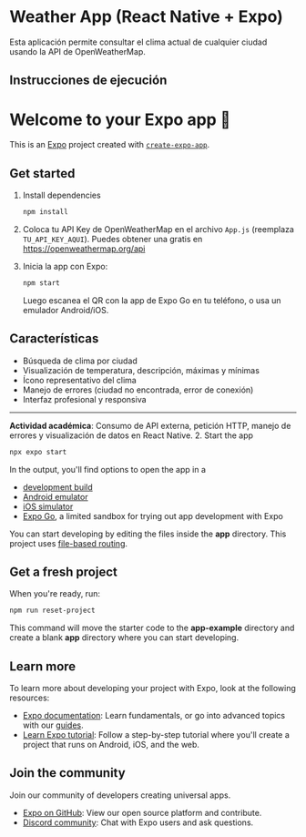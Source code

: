 # Weather App (React Native + Expo)

Esta aplicación permite consultar el clima actual de cualquier ciudad usando la API de OpenWeatherMap.

## Instrucciones de ejecución
# Welcome to your Expo app 👋

This is an [Expo](https://expo.dev) project created with [`create-expo-app`](https://www.npmjs.com/package/create-expo-app).

## Get started

1. Install dependencies

   ```bash
   npm install
   ```

2. Coloca tu API Key de OpenWeatherMap en el archivo `App.js` (reemplaza `TU_API_KEY_AQUI`). Puedes obtener una gratis en https://openweathermap.org/api

3. Inicia la app con Expo:

   ```sh
   npm start
   ```

   Luego escanea el QR con la app de Expo Go en tu teléfono, o usa un emulador Android/iOS.

## Características
- Búsqueda de clima por ciudad
- Visualización de temperatura, descripción, máximas y mínimas
- Ícono representativo del clima
- Manejo de errores (ciudad no encontrada, error de conexión)
- Interfaz profesional y responsiva

---

**Actividad académica**: Consumo de API externa, petición HTTP, manejo de errores y visualización de datos en React Native.
2. Start the app

   ```bash
   npx expo start
   ```

In the output, you'll find options to open the app in a

- [development build](https://docs.expo.dev/develop/development-builds/introduction/)
- [Android emulator](https://docs.expo.dev/workflow/android-studio-emulator/)
- [iOS simulator](https://docs.expo.dev/workflow/ios-simulator/)
- [Expo Go](https://expo.dev/go), a limited sandbox for trying out app development with Expo

You can start developing by editing the files inside the **app** directory. This project uses [file-based routing](https://docs.expo.dev/router/introduction).

## Get a fresh project

When you're ready, run:

```bash
npm run reset-project
```

This command will move the starter code to the **app-example** directory and create a blank **app** directory where you can start developing.

## Learn more

To learn more about developing your project with Expo, look at the following resources:

- [Expo documentation](https://docs.expo.dev/): Learn fundamentals, or go into advanced topics with our [guides](https://docs.expo.dev/guides).
- [Learn Expo tutorial](https://docs.expo.dev/tutorial/introduction/): Follow a step-by-step tutorial where you'll create a project that runs on Android, iOS, and the web.

## Join the community

Join our community of developers creating universal apps.

- [Expo on GitHub](https://github.com/expo/expo): View our open source platform and contribute.
- [Discord community](https://chat.expo.dev): Chat with Expo users and ask questions.
